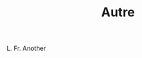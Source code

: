 ---
title: Autre
letter: A
permalink: "/definitions/bld-autre.html"
body: L. Fr. Another
published_at: '2018-07-07'
source: Black's Law Dictionary 2nd Ed (1910)
layout: post
---